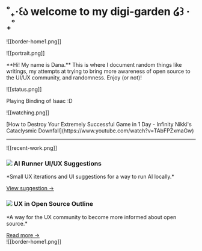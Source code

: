 # ˚₊‧꒰ა welcome to my digi-garden ໒꒱ ‧₊˚

![[border-home1.png]]
<div className="grid lg:grid-cols-2 gap-4">
	<div className="not-prose flex cursor-default flex-col space-y-4 rounded-lg border border-white p-4">
	![[portrait.png]]
	<p> 
		**Hi! My name is Dana.**
	 This is where I document random things like writings, my attempts at trying to bring more awareness of open source to the UI/UX community, and randomness. Enjoy (or not)! 
	</p>
	 </div>
	 <div className="grid lg:grid-rows-2 gap-4">
		<div className="not-prose flex cursor-default flex-col space-y-2 rounded-lg border border-white p-4">
			![[status.png]]
			<p>
				Playing Binding of Isaac :D
			</p>
		</div>
		<div className="not-prose flex cursor-default flex-col space-y-2 rounded-lg border border-white p-4">
			![[watching.png]]
			<p>
				[How to Destroy Your Extremely Successful Game in 1 Day - Infinity Nikki's Cataclysmic Downfall](https://www.youtube.com/watch?v=TAbFPZxmaGw)
			</p>
		</div>
	</div>
</div>

---
![[recent-work.png]]
<div className="grid lg:grid-cols-2 gap-4">
	<div className="not-prose flex cursor-default flex-col space-y-4 rounded-lg border border-white p-4 transition-all duration-150 hover:border-pink-300">
	<h3 className="font-semibold flex items-center">
	 <img src="/_r/-/images/contribute.png" mr-2/>
		AI Runner UI/UX Suggestions
	</h3>
	<p>
		*Small UX iterations and UI suggestions for a way to run AI locally.*
	</p> 
	<a href="https://github.com/orgs/Capsize-Games/discussions/1677" className="font-semi-bold self-start text-sm text-white">
		View suggestion →
	</a>
	</div>
	<div className="not-prose flex cursor-default flex-col space-y-4 rounded-lg border border-white p-4 transition-all duration-150 hover:border-pink-300">
	<h3 className="font-semibold flex items-center">
	<img src="/_r/-/images/writing.png" mr-2/>
	 UX in Open Source Outline
	 </h3>
	<p>
		*A way for the UX community to become more informed about open source.* 
	</p>
	<a href="https://digi.dana.nyc/blog/ux-in-open-source" className="font-semi-bold self-start text-sm text-white">
		Read more →
	</a>
	</div>
</div>
![[border-home1.png]]
